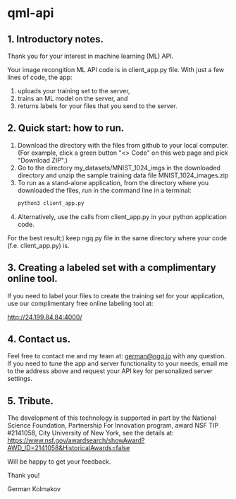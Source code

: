 # qml-api

## **1. Introductory notes.**
   
Thank you for your interest in machine learning (ML) API.

Your image recongition ML API code is in client_app.py file.  With just a few lines of code, the app: 
<ol>
<li> uploads your training set to the server, </li>

<li> trains an ML model on the server, and </li>

<li> returns labels for your files that you send to the server.</li>
</ol>

## **2. Quick start: how to run.** 

<ol>
<li>  Download the directory with the files from github to your local computer. (For example, click a green button "<> Code" on this web page and pick "Download ZIP".)</li>

<li> Go to the directory my_datasets/MNIST_1024_imgs in the downloaded directory and unzip the sample training data file MNIST_1024_images.zip </li>

<li> To run as a stand-alone application, from the directory where you downloaded the files, run in the command line in a terminal:

```python
python3 client_app.py
```
</li>

<li> Alternatively, use the calls from client_app.py in your python application code. </li>
</ol>

For the best result;) keep ngq.py file in the same directory where your code (f.e. client_app.py) is.

## **3. Creating a labeled set with a complimentary online tool.**
   
If you need to label your files to create the training set for your application, use our complimentary free online labeling tool at: 

http://24.199.84.84:4000/

## **4. Contact us.**
   
Feel free to contact me and my team at: german@ngq.io with any question.
If you need to tune the app and server functionality to your needs, email me to the address above and request your API key for personalized server settings.

## **5. Tribute.**
   
The development of this technology is supported in part by the National Science Foundation, Partnership For Innovation program, award NSF TIP #2141058, City University of New York, see the details at: https://www.nsf.gov/awardsearch/showAward?AWD_ID=2141058&HistoricalAwards=false 

Will be happy to get your feedback.

Thank you!

German Kolmakov
